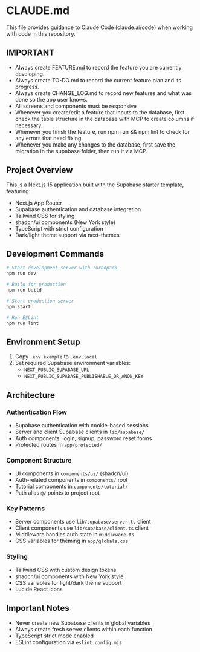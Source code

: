 # CLAUDE.md

This file provides guidance to Claude Code (claude.ai/code) when working with code in this repository.

## IMPORTANT
- Always create FEATURE.md to record the feature you are currently developing.
- Always create TO-DO.md to record the current feature plan and its progress.
- Always create CHANGE_LOG.md to record new features and what was done so the app user knows.
- All screens and components must be responsive
- Whenever you create/edit a feature that inputs to the database, first check the table structure in the database with MCP to create columns if necessary.
- Whenever you finish the feature, run npm run && npm lint to check for any errors that need fixing.
- Whenever you make any changes to the database, first save the migration in the supabase folder, then run it via MCP.

## Project Overview

This is a Next.js 15 application built with the Supabase starter template, featuring:
- Next.js App Router
- Supabase authentication and database integration
- Tailwind CSS for styling
- shadcn/ui components (New York style)
- TypeScript with strict configuration
- Dark/light theme support via next-themes


## Development Commands

```bash
# Start development server with Turbopack
npm run dev

# Build for production
npm run build

# Start production server
npm start

# Run ESLint
npm run lint
```

## Environment Setup

1. Copy `.env.example` to `.env.local`
2. Set required Supabase environment variables:
   - `NEXT_PUBLIC_SUPABASE_URL`
   - `NEXT_PUBLIC_SUPABASE_PUBLISHABLE_OR_ANON_KEY`

## Architecture

### Authentication Flow
- Supabase authentication with cookie-based sessions
- Server and client Supabase clients in `lib/supabase/`
- Auth components: login, signup, password reset forms
- Protected routes in `app/protected/`

### Component Structure
- UI components in `components/ui/` (shadcn/ui)
- Auth-related components in `components/` root
- Tutorial components in `components/tutorial/`
- Path alias `@/` points to project root

### Key Patterns
- Server components use `lib/supabase/server.ts` client
- Client components use `lib/supabase/client.ts` client
- Middleware handles auth state in `middleware.ts`
- CSS variables for theming in `app/globals.css`

### Styling
- Tailwind CSS with custom design tokens
- shadcn/ui components with New York style
- CSS variables for light/dark theme support
- Lucide React icons

## Important Notes

- Never create new Supabase clients in global variables
- Always create fresh server clients within each function
- TypeScript strict mode enabled
- ESLint configuration via `eslint.config.mjs`